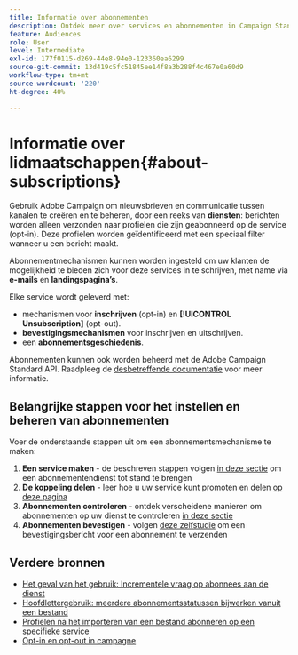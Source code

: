 ```yaml
---
title: Informatie over abonnementen
description: Ontdek meer over services en abonnementen in Campaign Standard.
feature: Audiences
role: User
level: Intermediate
exl-id: 177f0115-d269-44e8-94e0-123360ea6299
source-git-commit: 13d419c5fc51845ee14f8a3b288f4c467e0a60d9
workflow-type: tm+mt
source-wordcount: '220'
ht-degree: 40%

---
```


# Informatie over lidmaatschappen{#about-subscriptions}

Gebruik Adobe Campaign om nieuwsbrieven en communicatie tussen kanalen te creëren en te beheren, door een reeks van **diensten**: berichten worden alleen verzonden naar profielen die zijn geabonneerd op de service (opt-in). Deze profielen worden geïdentificeerd met een speciaal filter wanneer u een bericht maakt.

Abonnementmechanismen kunnen worden ingesteld om uw klanten de mogelijkheid te bieden zich voor deze services in te schrijven, met name via **e-mails** en **landingspagina’s**.

Elke service wordt geleverd met:

* mechanismen voor **inschrijven** (opt-in) en **[!UICONTROL Unsubscription]** (opt-out).
* **bevestigingsmechanismen** voor inschrijven en uitschrijven.
* een **abonnementsgeschiedenis**.

Abonnementen kunnen ook worden beheerd met de Adobe Campaign Standard API. Raadpleeg de [desbetreffende documentatie](../../api/using/creating-a-service.md) voor meer informatie.

## Belangrijke stappen voor het instellen en beheren van abonnementen

Voer de onderstaande stappen uit om een abonnementsmechanisme te maken:

1. **Een service maken** - de beschreven stappen volgen [in deze sectie](../../audiences/using/creating-a-service.md) om een abonnementendienst tot stand te brengen
1. **De koppeling delen** - leer hoe u uw service kunt promoten en delen [op deze pagina](../../audiences/using/promoting-a-service.md)
1. **Abonnementen controleren** - ontdek verscheidene manieren om abonnementen op uw dienst te controleren [in deze sectie](../../audiences/using/monitoring-subscriptions.md)
1. **Abonnementen bevestigen** - volgen [deze zelfstudie](../../audiences/using/confirming-subscription-to-a-service.md) om een bevestigingsbericht voor een abonnement te verzenden

## Verdere bronnen

* [Het geval van het gebruik: Incrementele vraag op abonnees aan de dienst](../../automating/using/incremental-query-on-subscribers.md)
* [Hoofdlettergebruik: meerdere abonnementsstatussen bijwerken vanuit een bestand](../../automating/using/updating-subscriptions-from-file.md)
* [Profielen na het importeren van een bestand abonneren op een specifieke service](../../automating/using/subscribing-profiles-from-file.md)
* [Opt-in en opt-out in campagne](../../audiences/using/about-opt-in-and-opt-out-in-campaign.md)
